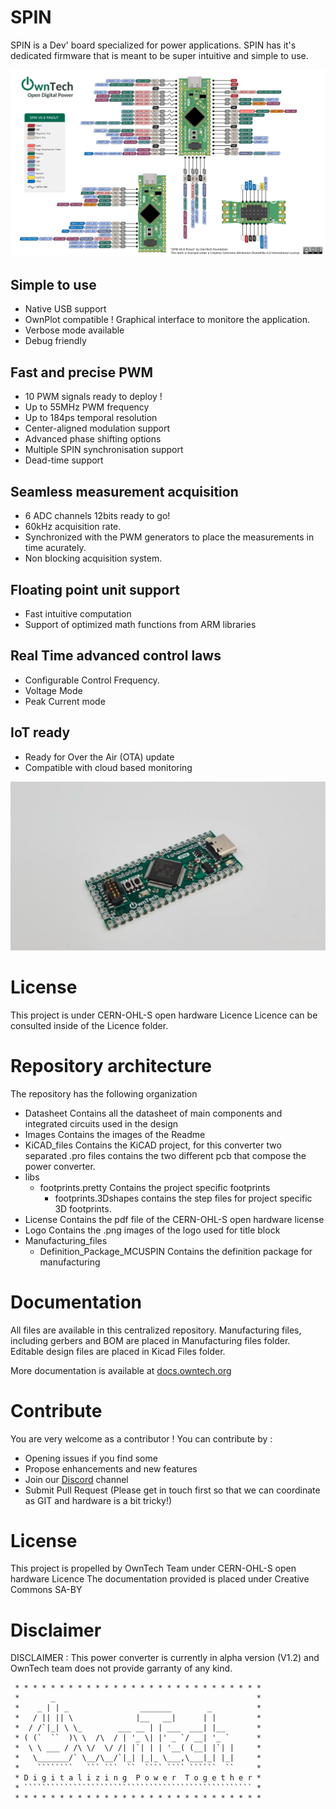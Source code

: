 # SPIN

SPIN is a Dev' board specialized for power applications. 
SPIN has it's dedicated firmware that is meant to be super intuitive and simple to use. 

![Spin Pinout](Images/SPIN_pinout.png)

## Simple to use

* Native USB support
* OwnPlot compatible ! Graphical interface to monitore the application.
* Verbose mode available
* Debug friendly

## Fast and precise PWM

* 10 PWM signals ready to deploy !
* Up to 55MHz PWM frequency
* Up to 184ps temporal resolution
* Center-aligned modulation support
* Advanced phase shifting options
* Multiple SPIN synchronisation support
* Dead-time support



## Seamless measurement acquisition

* 6 ADC channels 12bits ready to go!
* 60kHz acquisition rate.
* Synchronized with the PWM generators to place the measurements in time acurately.
* Non blocking acquisition system.

## Floating point unit support

* Fast intuitive computation
* Support of optimized math functions from ARM libraries

## Real Time advanced control laws

* Configurable Control Frequency.
* Voltage Mode
* Peak Current mode

## IoT ready

* Ready for Over the Air (OTA) update
* Compatible with cloud based monitoring


![Hands On SPIN](Images/SPIN_Board.png)

# License 

This project is under CERN-OHL-S open hardware Licence
Licence can be consulted inside of the Licence folder.

# Repository architecture 

The repository has the following organization 

* Datasheet 	Contains all the datasheet of main components and integrated circuits used in the design
* Images 	Contains the images of the Readme
* KiCAD_files	Contains the KiCAD project, for this converter two separated .pro files contains the two different pcb that compose the power converter. 
* libs  
   * footprints.pretty Contains the project specific footprints
      * footprints.3Dshapes contains the step files for project specific 3D footprints. 
* License 	Contains the pdf file of the CERN-OHL-S open hardware license
* Logo 		Contains the .png images of the logo used for title block
* Manufacturing_files
   * Definition_Package_MCUSPIN Contains the definition package for manufacturing
   
# Documentation 

All files are available in this centralized repository. 
Manufacturing files, including gerbers and BOM are placed in Manufacturing files folder.
Editable design files are placed in Kicad Files folder. 

More documentation is available at [docs.owntech.org](http://docs.owntech.org/) 

# Contribute 

You are very welcome as a contributor ! You can contribute by : 
- Opening issues if you find some 
- Propose enhancements and new features 
- Join our [Discord](https://discord.gg/KAM8ukUYF5) channel
- Submit Pull Request (Please get in touch first so that we can coordinate as GIT and hardware is a bit tricky!)

# License 

This project is propelled by OwnTech Team under CERN-OHL-S open hardware Licence
The documentation provided is placed under Creative Commons SA-BY

# Disclaimer 

DISCLAIMER : This power converter is currently in alpha version (V1.2) and OwnTech team 
does not provide garranty of any kind.


     * * * * * * * * * * * * * * * * * * * * * * * * * * * *
     *       _                                             *
     *    _ | | _                _______        _          *
     *   / || || \              |__   __|      | |         *
     *  / /`|_| \ \_        ___ __ | | ___  ___| |__       *
     * ( (`  ``  )\ \  /\  / | '_ \| |' _ `/ __| '_ `      *
     *  \ \ ___ / /\ \/  \/ /| |`| | | '__( (__| |`| |     *
     *   \_______/` \__/\__/`|_| |_|_ \___,\___|_| |_|     *
     *    ````````   ``` ```  ``  ```` ```` ``````  ``     *
     * D i g i t a l i z i n g  P o w e r  T o g e t h e r *
     * ``````````````````````````````````````````````````` *
     * * * * * * * * * * * * * * * * * * * * * * * * * * * *




